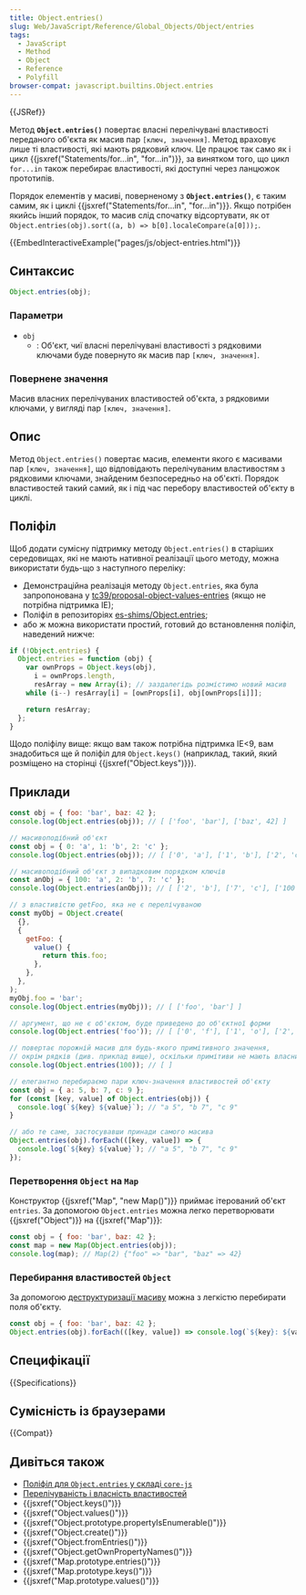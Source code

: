 ```yaml
---
title: Object.entries()
slug: Web/JavaScript/Reference/Global_Objects/Object/entries
tags:
  - JavaScript
  - Method
  - Object
  - Reference
  - Polyfill
browser-compat: javascript.builtins.Object.entries
---
```


{{JSRef}}

Метод **`Object.entries()`** повертає власні перелічувані властивості переданого об'єкта як масив пар `[ключ, значення]`. Метод враховує лише ті властивості, які мають рядковий ключ. Це працює так само як і цикл {{jsxref("Statements/for...in", "for...in")}}, за винятком того, що цикл `for...in` також перебирає властивості, які доступні через ланцюжок прототипів.

Порядок елементів у масиві, поверненому з **`Object.entries()`**, є таким самим, як і циклі {{jsxref("Statements/for...in", "for...in")}}. Якщо потрібен якийсь інший порядок, то масив слід спочатку відсортувати, як от `Object.entries(obj).sort((a, b) => b[0].localeCompare(a[0]));`.

{{EmbedInteractiveExample("pages/js/object-entries.html")}}

## Синтаксис

```js
Object.entries(obj);
```

### Параметри

- `obj`
  - : Об'єкт, чиї власні перелічувані властивості з рядковими ключами буде повернуто як масив пар `[ключ, значення]`.

### Повернене значення

Масив власних перелічуваних властивостей об'єкта, з рядковими ключами, у вигляді пар `[ключ, значення]`.

## Опис

Метод `Object.entries()` повертає масив, елементи якого є масивами пар `[ключ, значення]`, що відповідають перелічуваним властивостям з рядковими ключами, знайденим безпосередньо на об'єкті. Порядок властивостей такий самий, як і під час перебору властивостей об'єкту в циклі.

## Поліфіл

Щоб додати сумісну підтримку методу `Object.entries()` в старіших середовищах, які не мають нативної реалізації цього методу, можна використати будь-що з наступного переліку:

- Демонстраційна реалізація методу `Object.entries`, яка була запропонована у [tc39/proposal-object-values-entries](https://github.com/tc39/proposal-object-values-entries) (якщо не потрібна підтримка IE);
- Поліфіл в репозиторіях [es-shims/Object.entries](https://github.com/es-shims/Object.entries);
- або ж можна використати простий, готовий до встановлення поліфіл, наведений нижче:

```js
if (!Object.entries) {
  Object.entries = function (obj) {
    var ownProps = Object.keys(obj),
      i = ownProps.length,
      resArray = new Array(i); // заздалегідь розмістимо новий масив
    while (i--) resArray[i] = [ownProps[i], obj[ownProps[i]]];

    return resArray;
  };
}
```

Щодо поліфілу вище: якщо вам також потрібна підтримка IE<9, вам знадобиться ще й поліфіл для `Object.keys()` (наприклад, такий, який розміщено на сторінці {{jsxref("Object.keys")}}).

## Приклади

```js
const obj = { foo: 'bar', baz: 42 };
console.log(Object.entries(obj)); // [ ['foo', 'bar'], ['baz', 42] ]

// масивоподібний об'єкт
const obj = { 0: 'a', 1: 'b', 2: 'c' };
console.log(Object.entries(obj)); // [ ['0', 'a'], ['1', 'b'], ['2', 'c'] ]

// масивоподібний об'єкт з випадковим порядком ключів
const anObj = { 100: 'a', 2: 'b', 7: 'c' };
console.log(Object.entries(anObj)); // [ ['2', 'b'], ['7', 'c'], ['100', 'a'] ]

// з властивістю getFoo, яка не є перелічуваною
const myObj = Object.create(
  {},
  {
    getFoo: {
      value() {
        return this.foo;
      },
    },
  },
);
myObj.foo = 'bar';
console.log(Object.entries(myObj)); // [ ['foo', 'bar'] ]

// аргумент, що не є об'єктом, буде приведено до об'єктної форми
console.log(Object.entries('foo')); // [ ['0', 'f'], ['1', 'o'], ['2', 'o'] ]

// повертає порожній масив для будь-якого примітивного значення,
// окрім рядків (див. приклад вище), оскільки примітиви не мають власних властивостей
console.log(Object.entries(100)); // [ ]

// елегантно перебираємо пари ключ-значення властивостей об'єкту
const obj = { a: 5, b: 7, c: 9 };
for (const [key, value] of Object.entries(obj)) {
  console.log(`${key} ${value}`); // "a 5", "b 7", "c 9"
}

// або те саме, застосувавши принади самого масива
Object.entries(obj).forEach(([key, value]) => {
  console.log(`${key} ${value}`); // "a 5", "b 7", "c 9"
});
```

### Перетворення `Object` на `Map`

Конструктор {{jsxref("Map", "new Map()")}} приймає ітерований об'єкт `entries`. За допомогою `Object.entries` можна легко перетворювати {{jsxref("Object")}} на {{jsxref("Map")}}:

```js
const obj = { foo: 'bar', baz: 42 };
const map = new Map(Object.entries(obj));
console.log(map); // Map(2) {"foo" => "bar", "baz" => 42}
```

### Перебирання властивостей `Object`

За допомогою [деструктуризації масиву](/uk/docs/Web/JavaScript/Reference/Operators/Destructuring_assignment#array_destructuring) можна з легкістю перебирати поля об'єкту.

```js
const obj = { foo: 'bar', baz: 42 };
Object.entries(obj).forEach(([key, value]) => console.log(`${key}: ${value}`)); // "foo: bar", "baz: 42"
```

## Специфікації

{{Specifications}}

## Сумісність із браузерами

{{Compat}}

## Дивіться також

- [Поліфіл для `Object.entries` у складі `core-js`](https://github.com/zloirock/core-js#ecmascript-object)
- [Перелічуваність і власність властивостей](/uk/docs/Web/JavaScript/Enumerability_and_ownership_of_properties)
- {{jsxref("Object.keys()")}}
- {{jsxref("Object.values()")}}
- {{jsxref("Object.prototype.propertyIsEnumerable()")}}
- {{jsxref("Object.create()")}}
- {{jsxref("Object.fromEntries()")}}
- {{jsxref("Object.getOwnPropertyNames()")}}
- {{jsxref("Map.prototype.entries()")}}
- {{jsxref("Map.prototype.keys()")}}
- {{jsxref("Map.prototype.values()")}}

